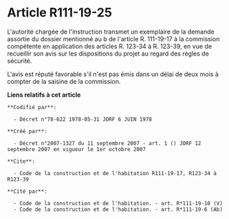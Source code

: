 # Article R111-19-25

L'autorité chargée de l'instruction transmet un exemplaire de la demande assortie du dossier mentionné au b de l'article R.
111-19-17 à la commission compétente en application des articles R. 123-34 à R. 123-39, en vue de recueillir son avis sur les
dispositions du projet au regard des règles de sécurité.

L'avis est réputé favorable s'il n'est pas émis dans un délai de deux mois à compter de la saisine de la commission.

**Liens relatifs à cet article**

	**Codifié par**:

	  - Décret n°78-622 1978-05-31 JORF 6 JUIN 1978

	**Créé par**:

	  - Décret n°2007-1327 du 11 septembre 2007 - art. 1 () JORF 12 septembre 2007 en vigueur le 1er octobre 2007

	**Cite**:

	  - Code de la construction et de l'habitation R111-19-17, R123-34 à R123-39

	**Cité par**:

	  - Code de la construction et de l'habitation. - art. R*111-19-10 (V)
	  - Code de la construction et de l'habitation. - art. R*111-19-6 (Ab)
